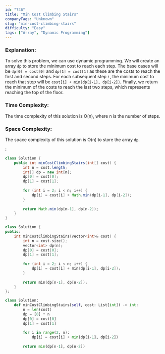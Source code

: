 ```yaml
---
id: "746"
title: "Min Cost Climbing Stairs"
companyTags: "Unknown"
slug: "min-cost-climbing-stairs"
difficulty: "Easy"
tags: ["Array", "Dynamic Programming"]
---
```


### Explanation:
To solve this problem, we can use dynamic programming. We will create an array `dp` to store the minimum cost to reach each step. The base cases will be `dp[0] = cost[0]` and `dp[1] = cost[1]` as these are the costs to reach the first and second steps. For each subsequent step `i`, the minimum cost to reach that step will be `cost[i] + min(dp[i-1], dp[i-2])`. Finally, we return the minimum of the costs to reach the last two steps, which represents reaching the top of the floor.

### Time Complexity:
The time complexity of this solution is O(n), where n is the number of steps.

### Space Complexity:
The space complexity of this solution is O(n) to store the array `dp`.

:

```java
class Solution {
    public int minCostClimbingStairs(int[] cost) {
        int n = cost.length;
        int[] dp = new int[n];
        dp[0] = cost[0];
        dp[1] = cost[1];
        
        for (int i = 2; i < n; i++) {
            dp[i] = cost[i] + Math.min(dp[i-1], dp[i-2]);
        }
        
        return Math.min(dp[n-1], dp[n-2]);
    }
}
```

```cpp
class Solution {
public:
    int minCostClimbingStairs(vector<int>& cost) {
        int n = cost.size();
        vector<int> dp(n);
        dp[0] = cost[0];
        dp[1] = cost[1];
        
        for (int i = 2; i < n; i++) {
            dp[i] = cost[i] + min(dp[i-1], dp[i-2]);
        }
        
        return min(dp[n-1], dp[n-2]);
    }
};
```

```python
class Solution:
    def minCostClimbingStairs(self, cost: List[int]) -> int:
        n = len(cost)
        dp = [0] * n
        dp[0] = cost[0]
        dp[1] = cost[1]
        
        for i in range(2, n):
            dp[i] = cost[i] + min(dp[i-1], dp[i-2])
        
        return min(dp[n-1], dp[n-2])
```